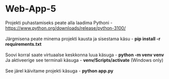 # Web-App-5

Projekti puhastamiseks peate alla laadima Pythoni - https://www.python.org/downloads/release/python-3100/<br>
<br>
Järgmisena peate minema projekti kausta ja sisestama käsu - <b>pip install -r requirements.txt</b><br>
<br>
Soovi korral saate virtuaalse keskkonna luua käsuga - <b>python -m venv venv</b><br>
Ja aktiveerige see terminali käsuga - <b>venv/Scripts/activate</b>   (Windows only)<br>
<br>
See järel käivitame projekti käsuga - <b>python app.py</b><br>
